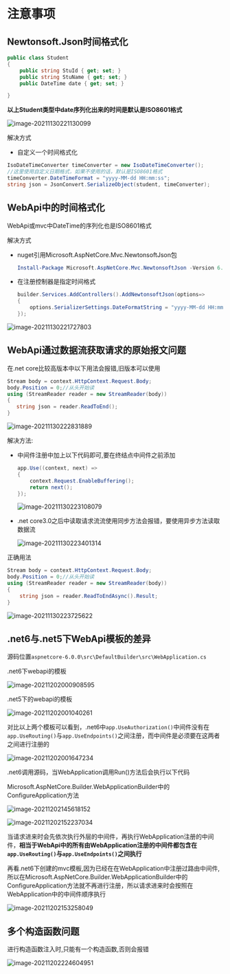 # 注意事项

## Newtonsoft.Json时间格式化

```c#
public class Student
{
    public string StuId { get; set; }
    public string StuName { get; set; }
    public DateTime date { get; set; }

}
```

**以上Student类型中date序列化出来的时间是默认是ISO8601格式**

![image-20211130221130099](images\image-20211130221130099.png)

解决方式

- 自定义一个时间格式化

```C#
IsoDateTimeConverter timeConverter = new IsoDateTimeConverter();
//这里使用自定义日期格式，如果不使用的话，默认是ISO8601格式 
timeConverter.DateTimeFormat = "yyyy-MM-dd HH:mm:ss";
string json = JsonConvert.SerializeObject(student, timeConverter);
```

## WebApi中的时间格式化

WebApi或mvc中DateTime的序列化也是ISO8601格式

解决方式

- nuget引用Microsoft.AspNetCore.Mvc.NewtonsoftJson包

  ```powershell
  Install-Package Microsoft.AspNetCore.Mvc.NewtonsoftJson -Version 6.0.0
  ```

- 在注册控制器是指定时间格式

  ```C#
  builder.Services.AddControllers().AddNewtonsoftJson(options=>
  {
      options.SerializerSettings.DateFormatString = "yyyy-MM-dd HH:mm:ss";
  });
  ```

![image-20211130221727803](images\image-20211130221727803.png)

## WebApi通过数据流获取请求的原始报文问题

在.net core比较高版本中以下用法会报错,旧版本可以使用

```C#
Stream body = context.HttpContext.Request.Body;
body.Position = 0;//从头开始读
using (StreamReader reader = new StreamReader(body))
{
   string json = reader.ReadToEnd();
}
```

![image-20211130222831889](images\image-20211130222831889.png)

解决方法:

- 中间件注册中加上以下代码即可,要在终结点中间件之前添加

  ```C#
  app.Use((context, next) =>
  {
      context.Request.EnableBuffering();
      return next();
  });
  ```

  ![image-20211130223108079](images\image-20211130223108079.png)

- .net core3.0之后中读取请求流流使用同步方法会报错，要使用异步方法读取数据流

  ![image-20211130223401314](images\image-20211130223401314.png)

正确用法

```C#
Stream body = context.HttpContext.Request.Body;
body.Position = 0;//从头开始读
using (StreamReader reader = new StreamReader(body))
{
    string json = reader.ReadToEndAsync().Result;
}
```

![image-20211130223725622](images\image-20211130223725622.png)

## .net6与.net5下WebApi模板的差异

源码位置`aspnetcore-6.0.0\src\DefaultBuilder\src\WebApplication.cs`

.net6下webapi的模板

![image-20211202000908595](images\image-20211202000908595.png)

.net5下的webapi的模板

![image-20211202001040261](images\image-20211202001040261.png)

对比以上两个模板可以看到，.net6中`app.UseAuthorization()`中间件没有在`app.UseRouting()`与`app.UseEndpoints()`之间注册，而中间件是必须要在这两者之间进行注册的

![image-20211202001647234](images\image-20211202001647234.png)

.net6调用源码，当WebApplication调用Run()方法后会执行以下代码

Microsoft.AspNetCore.Builder.WebApplicationBuilder中的ConfigureApplication方法

![image-20211202145618152](images\image-20211202145618152.png)

![image-20211202152237034](images\image-20211202152237034.png)

当请求进来时会先依次执行外层的中间件，再执行WebApplication注册的中间件，**相当于WebApi中的所有由WebApplication注册的中间件都包含在`app.UseRouting()`与`app.UseEndpoints()`之间执行**

再看.net6下创建的mvc模板,因为已经在在WebApplication中注册过路由中间件,所以在Microsoft.AspNetCore.Builder.WebApplicationBuilder中的ConfigureApplication方法就不再进行注册，所以请求进来时会按照在WebApplication中的中间件顺序执行

![image-20211202153258049](images\image-20211202153258049.png)

## 多个构造函数问题

进行构造函数注入时,只能有一个构造函数,否则会报错

![image-20211202224604951](images\image-20211202224604951.png)
